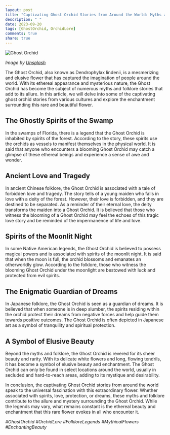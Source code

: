 ```yaml
---
layout: post
title: "Captivating Ghost Orchid Stories from Around the World: Myths and Folklore"
description: " "
date: 2023-09-20
tags: [GhostOrchid, OrchidLore]
comments: true
share: true
---
```


![Ghost Orchid](https://source.unsplash.com/1600x900/?ghost,orchid)

*Image by [Unsplash](https://source.unsplash.com)*

The Ghost Orchid, also known as Dendrophylax lindenii, is a mesmerizing and elusive flower that has captured the imagination of people around the world. With its ethereal appearance and mysterious nature, the Ghost Orchid has become the subject of numerous myths and folklore stories that add to its allure. In this article, we will delve into some of the captivating ghost orchid stories from various cultures and explore the enchantment surrounding this rare and beautiful flower.

## The Ghostly Spirits of the Swamp

In the swamps of Florida, there is a legend that the Ghost Orchid is inhabited by spirits of the forest. According to the story, these spirits use the orchids as vessels to manifest themselves in the physical world. It is said that anyone who encounters a blooming Ghost Orchid may catch a glimpse of these ethereal beings and experience a sense of awe and wonder.

## Ancient Love and Tragedy

In ancient Chinese folklore, the Ghost Orchid is associated with a tale of forbidden love and tragedy. The story tells of a young maiden who falls in love with a deity of the forest. However, their love is forbidden, and they are destined to be separated. As a reminder of their eternal love, the deity transforms the maiden into a Ghost Orchid. It is believed that those who witness the blooming of a Ghost Orchid may feel the echoes of this tragic love story and be reminded of the impermanence of life and love.

## Spirits of the Moonlit Night

In some Native American legends, the Ghost Orchid is believed to possess magical powers and is associated with spirits of the moonlit night. It is said that when the moon is full, the orchid blossoms and emanates an otherworldly glow. According to the folklore, those who witness the blooming Ghost Orchid under the moonlight are bestowed with luck and protected from evil spirits.

## The Enigmatic Guardian of Dreams

In Japanese folklore, the Ghost Orchid is seen as a guardian of dreams. It is believed that when someone is in deep slumber, the spirits residing within the orchid protect their dreams from negative forces and help guide them towards positive outcomes. The Ghost Orchid is often depicted in Japanese art as a symbol of tranquility and spiritual protection.

## A Symbol of Elusive Beauty

Beyond the myths and folklore, the Ghost Orchid is revered for its sheer beauty and rarity. With its delicate white flowers and long, flowing tendrils, it has become a symbol of elusive beauty and enchantment. The Ghost Orchid can only be found in select locations around the world, usually in secluded and hard-to-reach areas, adding to its mystique and desirability.

In conclusion, the captivating Ghost Orchid stories from around the world speak to the universal fascination with this extraordinary flower. Whether associated with spirits, love, protection, or dreams, these myths and folklore contribute to the allure and mystery surrounding the Ghost Orchid. While the legends may vary, what remains constant is the ethereal beauty and enchantment that this rare flower evokes in all who encounter it.

*#GhostOrchid #OrchidLore #FolkloreLegends #MythicalFlowers #EnchantingBeauty*